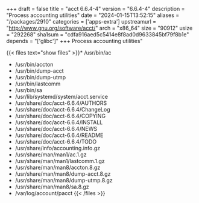 +++
draft = false
title = "acct 6.6.4-4"
version = "6.6.4-4"
description = "Process accounting utilities"
date = "2024-01-15T13:52:15"
aliases = "/packages/2910"
categories = ['apps-extra']
upstreamurl = "http://www.gnu.org/software/acct/"
arch = "x86_64"
size = "90912"
usize = "292268"
sha1sum = "cdfa916aed5c5414e8f8ad0d9633845bf79f8b1e"
depends = "['glibc']"
+++
Process accounting utilities"

{{< files text="show files" >}}* /usr/bin/ac
* /usr/bin/accton
* /usr/bin/dump-acct
* /usr/bin/dump-utmp
* /usr/bin/lastcomm
* /usr/bin/sa
* /usr/lib/systemd/system/acct.service
* /usr/share/doc/acct-6.6.4/AUTHORS
* /usr/share/doc/acct-6.6.4/ChangeLog
* /usr/share/doc/acct-6.6.4/COPYING
* /usr/share/doc/acct-6.6.4/INSTALL
* /usr/share/doc/acct-6.6.4/NEWS
* /usr/share/doc/acct-6.6.4/README
* /usr/share/doc/acct-6.6.4/TODO
* /usr/share/info/accounting.info.gz
* /usr/share/man/man1/ac.1.gz
* /usr/share/man/man1/lastcomm.1.gz
* /usr/share/man/man8/accton.8.gz
* /usr/share/man/man8/dump-acct.8.gz
* /usr/share/man/man8/dump-utmp.8.gz
* /usr/share/man/man8/sa.8.gz
* /var/log/account/pacct
{{< /files >}}